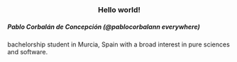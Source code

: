 <h3 align="center">Hello world!</h3>
<h5>Pablo Corbalán de Concepción (@pablocorbalann everywhere)</h5>
bachelorship student in Murcia, Spain with a broad interest in pure sciences and software. 
